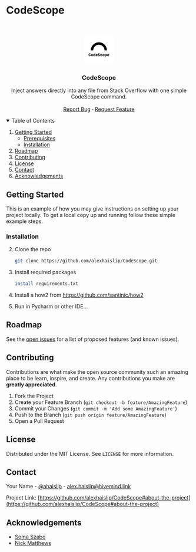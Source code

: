 # CodeScope

<!-- PROJECT LOGO -->
<br />
<p align="center">
  <a href="https://github.com/alexhaislip/CodeScope">
    <img src="assets/codescope_logo.png" alt="Logo" width="80" height="80">
  </a>

  <h3 align="center">CodeScope</h3>

  <p align="center">
    Inject answers directly into any file from Stack Overflow with one simple CodeScope command.
    <br />
    <br />
    <a href="https://github.com/alexhaislip/CodeScope/issues">Report Bug</a>
    ·
    <a href="https://github.com/alexhaislip/CodeScope/issues">Request Feature</a>
  </p>
</p>



<!-- TABLE OF CONTENTS --->
<details open="open">
  <summary>Table of Contents</summary>
  <ol>
    <li>
      <a href="#getting-started">Getting Started</a>
      <ul>
        <li><a href="#prerequisites">Prerequisites</a></li>
        <li><a href="#installation">Installation</a></li>
      </ul>
    </li>
    <li><a href="#roadmap">Roadmap</a></li>
    <li><a href="#contributing">Contributing</a></li>
    <li><a href="#license">License</a></li>
    <li><a href="#contact">Contact</a></li>
    <li><a href="#acknowledgements">Acknowledgements</a></li>
  </ol>
</details>


<!-- GETTING STARTED -->
## Getting Started

This is an example of how you may give instructions on setting up your project locally.
To get a local copy up and running follow these simple example steps.

### Installation

2. Clone the repo
   ```sh
   git clone https://github.com/alexhaislip/CodeScope.git
   ```
3. Install required packages
   ```sh
   install requirements.txt
   ```
4. Install a how2 from https://github.com/santinic/how2 

5. Run in Pycharm or other IDE... 

<!-- ROADMAP -->
## Roadmap

See the [open issues](https://github.com/alexhaislip/CodeScope/issues) for a list of proposed features (and known issues).



<!-- CONTRIBUTING -->
## Contributing

Contributions are what make the open source community such an amazing place to be learn, inspire, and create. Any contributions you make are **greatly appreciated**.

1. Fork the Project
2. Create your Feature Branch (`git checkout -b feature/AmazingFeature`)
3. Commit your Changes (`git commit -m 'Add some AmazingFeature'`)
4. Push to the Branch (`git push origin feature/AmazingFeature`)
5. Open a Pull Request



<!-- LICENSE -->
## License

Distributed under the MIT License. See `LICENSE` for more information.



<!-- CONTACT -->
## Contact

Your Name - [@ahaislip](https://twitter.com/alex_haislip) - alex.haislip@hivemind.link

Project Link: [https://github.com/alexhaislip/CodeScope#about-the-project](https://github.com/alexhaislip/CodeScope#about-the-project)



<!-- ACKNOWLEDGEMENTS -->
## Acknowledgements
* [Soma Szabo](https://github.com/nickmatthews713)
* [Nick Matthews](https://github.com/WebKingdom)

<!-- MARKDOWN LINKS & IMAGES -->
[forks-url]: https://github.com/alexhaislip/CodeScope/network/members
[stars-url]: https://github.com/alexhaislip/CodeScope/stargazers
[issues-url]: https://github.com/alexhaislip/CodeScope/issues
[license-url]: https://github.com/othneildrew/Best-README-Template/blob/master/LICENSE.txt
[linkedin-url]: https://www.linkedin.com/in/alexander-d-haislip-145b88145/
[product-screenshot]: images/screenshot.png
